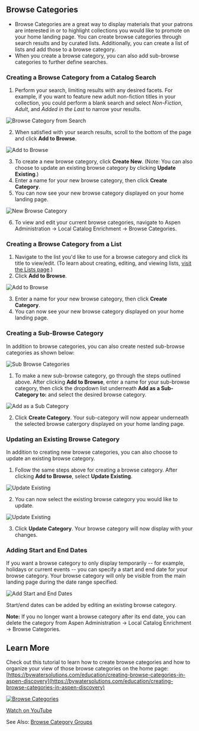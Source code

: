 ## Browse Categories

- Browse Categories are a great way to display materials that your patrons are interested in or to highlight collections you would like to promote on your home landing page. You can create browse categories through search results and by curated lists. Additionally, you can create a list of lists and add those to a browse category.
- When you create a browse category, you can also add sub-browse categories to further define searches.

### Creating a Browse Category from a Catalog Search

1. Perform your search, limiting results with any desired facets. For example, if you want to feature new adult non-fiction titles in your collection, you could perform a blank search and select *Non-Fiction*, *Adult*, and *Added in the Last* to narrow your results. 

![Browse Category from Search](/manual/images/browsecategory_fromsearch.jpg)

2. When satisfied with your search results, scroll to the bottom of the page and click **Add to Browse**.

![Add to Browse](/manual/images/browsecategory_addtobrowse.jpg)

3. To create a new browse category, click **Create New**. (Note: You can also choose to update an existing browse category by clicking **Update Existing**.)
4. Enter a name for your new browse category, then click **Create Category**.
5. You can now see your new browse category displayed on your home landing page.

![New Browse Category](/manual/images/browsecategory_newcategory.jpg)

6. To view and edit your current browse categories, navigate to Aspen Administration -> Local Catalog Enrichment -> Browse Categories.

### Creating a Browse Category from a List

1. Navigate to the list you'd like to use for a browse category and click its title to view/edit. (To learn about creating, editing, and viewing lists, [visit the Lists page](/Admin/HelpManual?page=User-Lists).)
2. Click **Add to Browse**.

![Add to Browse](/manual/images/browsecategory_addtobrowse.jpg)

3. Enter a name for your new browse category, then click **Create Category**.
4. You can now see your new browse category displayed on your home landing page.

### Creating a Sub-Browse Category

In addition to browse categories, you can also create nested sub-browse categories as shown below:

![Sub Browse Categories](/manual/images/browsecategory_withsubbrowsecats.jpg)

1. To make a new sub-browse category, go through the steps outlined above. After clicking **Add to Browse**, enter a name for your sub-browse category, then click the dropdown list underneath **Add as a Sub-Category to:** and select the desired browse category. 

![Add as a Sub Category](/manual/images/browsecategory_add-as-sub.jpg)

2. Click **Create Category**. Your sub-category will now appear underneath the selected browse catergory displayed on your home landing page.

### Updating an Existing Browse Category

In addition to creating new browse categories, you can also choose to update an existing browse category.

1. Follow the same steps above for creating a browse category. After clicking **Add to Browse**, select **Update Existing**.

![Update Existing](/manual/images/BrowseCategory_Update-Existing.jpg)

2. You can now select the existing browse category you would like to update.

![Update Existing](/manual/images/BrowseCategory_Update-Existing-2.jpg)

3. Click **Update Category**. Your browse category will now display with your changes.

### Adding Start and End Dates

If you want a browse category to only display temporarily -- for example, holidays or current events -- you can specify a start and end date for your browse category. Your browse category will only be visible from the main landing page during the date range specified.

![Add Start and End Dates](/manual/images/BrowseCategory_Start-End-Dates.jpg)

Start/end dates can be added by editing an existing browse category.

**Note:** If you no longer want a browse category after its end date, you can delete the category from Aspen Administration -> Local Catalog Enrichment -> Browse Categories.


## Learn More

Check out this tutorial to learn how to create browse categories and how to organize your view of those browse categories on the home page: [https://bywatersolutions.com/education/creating-browse-categories-in-aspen-discovery](https://bywatersolutions.com/education/creating-browse-categories-in-aspen-discovery)

[![Browse Categories](/manual/images/browse.png)](https://www.youtube.com/watch?v=9v0ei0HyKPU&list=PLV_OXyJ1D3Bjr49J9FQ3M0uNhiNv4E04f&index=12)

[Watch on YouTube](https://www.youtube.com/watch?v=9v0ei0HyKPU&list=PLV_OXyJ1D3Bjr49J9FQ3M0uNhiNv4E04f&index=12)

See Also: [Browse Category Groups](/Admin/HelpManual?page=Browse-Category-Groups)
